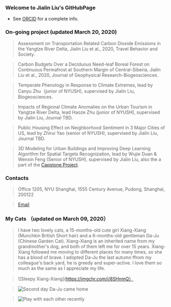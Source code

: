 ### Welcome to Jialin Liu's GitHubPage

- See [ORCID](https://orcid.org/0000-0002-0661-8886) for a complete info.

### On-going project (updated March 20, 2020)

> Assessment on Transportation Related Carbon Dioxide Emissions in the Yangtze River Delta, Jialin Liu et al., 2020, Travel Behavior and Society.

> Carbon Budgets Over a Deciduous Need-leaf Boreal Forest on Continuous Permafrost at Southern Margin of Central-Siberia, Jialin Liu et al., 2020, Journal of Geophysical Research-Biogeosciences.

> Temperate Phenology in Response to Climate Extremes, lead by Canyu Zhu（junior of NYUSH), supervised by Jialin Liu, Biogeosciences.

> Impacts of Regional Climate Anomalies on the Urban Tourism in Yangtze River Delta, lead Haoze Zhu (junior of NYUSH), supervised by Jialin Liu, Journal TBD.

> Public Housing Effect on Neighborhood Sentiment in 3 Major Cities of US, lead by Zhirui Yao (senior of NYUSH), supervised by Jialin Liu, Journal TBD. 

> 3D Modeling for Urban Buildings and Improving Deep Learning Algorithm for Spatial Targets Recognization, lead by Wujie Duan & Wenxin Feng (Senior of NYUSH), supervised by Jialin Liu, also the a part of the [Capstone Project](https://shanghai.nyu.edu/academics/majors/data-science).

### Contacts

> Office 1205, NYU Shanghai, 1555 Century Avenue, Pudong, Shanghai, 200122

> [Email](jialin.liu@nyu.edu)

### My Cats （updated on March 09, 2020）

> I have two lovely cats, a 15-months-old cute girl Xiang-Xiang (Munchkin British Short hair) and a 6-months-old gentleman Da-Ju (Chinese Garden Cat). Xiang-Xiang is an inherited name from my grandmother's dog, and both of them left me for over 15 years. Xiang-Xiang followed me moving to different places for many times, so she has a blood of brave. I adopted Da-Ju the last autumn ffrom my colleague's back yard, he is greedy and super-active. I love them so much as the same as I appreciate my life.

> ![Sleepy Xiang-Xiang](https://imgchr.com/i/8SHnmQ）

> ![Second day Da-Ju came home](https://imgchr.com/i/8SHZ6S)

> ![Play with each other recently](https://imgchr.com/i/8SHeOg)

